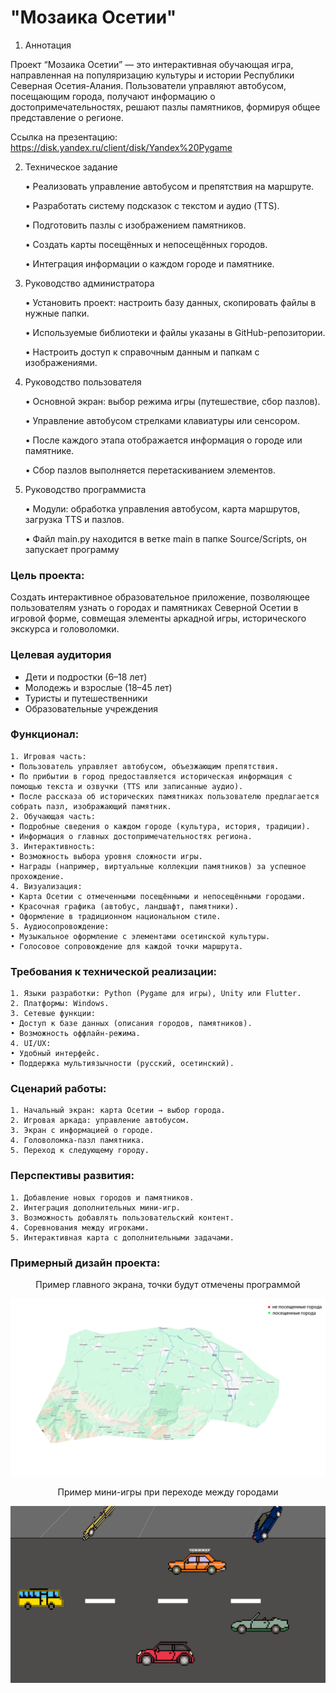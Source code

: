 # "Мозаика Осетии"
1. Аннотация

Проект “Мозаика Осетии” — это интерактивная обучающая игра, направленная на популяризацию культуры и истории Республики Северная Осетия-Алания. Пользователи управляют автобусом, посещающим города, получают информацию о достопримечательностях, решают пазлы памятников, формируя общее представление о регионе.

Ссылка на презентацию: https://disk.yandex.ru/client/disk/Yandex%20Pygame

2. Техническое задание 

   •	Реализовать управление автобусом и препятствия на маршруте.

   •	Разработать систему подсказок с текстом и аудио (TTS).

   •	Подготовить пазлы с изображением памятников.

   •	Создать карты посещённых и непосещённых городов.

   •	Интеграция информации о каждом городе и памятнике.

3. Руководство администратора

   •	Установить проект: настроить базу данных, скопировать файлы в нужные папки.

   •	Используемые библиотеки и файлы указаны в GitHub-репозитории.

   •	Настроить доступ к справочным данным и папкам с изображениями.


4. Руководство пользователя

   •	Основной экран: выбор режима игры (путешествие, сбор пазлов).

   •	Управление автобусом стрелками клавиатуры или сенсором.

   •	После каждого этапа отображается информация о городе или памятнике.

   •	Сбор пазлов выполняется перетаскиванием элементов.


5. Руководство программиста

   •	Модули: обработка управления автобусом, карта маршрутов, загрузка TTS и пазлов.

   •    Файл main.py находится в ветке main в папке Source/Scripts, он запускает программу

### Цель проекта:

Создать интерактивное образовательное приложение, позволяющее пользователям узнать о городах и памятниках Северной Осетии в игровой форме, совмещая элементы аркадной игры, исторического экскурса и головоломки.

### Целевая аудитория

* Дети и подростки (6–18 лет)
* Молодежь и взрослые (18–45 лет)
* Туристы и путешественники
* Образовательные учреждения

### Функционал:

	1. Игровая часть:
	• Пользователь управляет автобусом, объезжающим препятствия.
	• По прибытии в город предоставляется историческая информация с помощью текста и озвучки (TTS или записанные аудио).
	• После рассказа об исторических памятниках пользователю предлагается собрать пазл, изображающий памятник.
	2. Обучающая часть:
	• Подробные сведения о каждом городе (культура, история, традиции).
	• Информация о главных достопримечательностях региона.
	3. Интерактивность:
	• Возможность выбора уровня сложности игры.
	• Награды (например, виртуальные коллекции памятников) за успешное прохождение.
	4. Визуализация:
	• Карта Осетии с отмеченными посещёнными и непосещёнными городами.
	• Красочная графика (автобус, ландшафт, памятники).
	• Оформление в традиционном национальном стиле.
	5. Аудиосопровождение:
	• Музыкальное оформление с элементами осетинской культуры.
	• Голосовое сопровождение для каждой точки маршрута.

### Требования к технической реализации:

	1. Языки разработки: Python (Pygame для игры), Unity или Flutter.
	2. Платформы: Windows.
	3. Сетевые функции:
	• Доступ к базе данных (описания городов, памятников).
	• Возможность оффлайн-режима.
	4. UI/UX:
	• Удобный интерфейс.
	• Поддержка мультиязычности (русский, осетинский).

### Сценарий работы:

	1. Начальный экран: карта Осетии → выбор города.
	2. Игровая аркада: управление автобусом.
	3. Экран с информацией о городе.
	4. Головоломка-пазл памятника.
	5. Переход к следующему городу.



### Перспективы развития:

	1. Добавление новых городов и памятников.
	2. Интеграция дополнительных мини-игр.
	3. Возможность добавлять пользовательский контент.
	4. Соревнования между игроками.
	5. Интерактивная карта с дополнительными задачами.

### Примерный дизайн проекта:

<p align="center">Пример главного экрана, точки будут отмечены программой</p>

![Главный экран](https://github.com/maxxximgb/Mo3aukaOsetuu/blob/main/Media/MainScreen.png?raw=true)

<p align="center">Пример мини-игры при переходе между городами</p>

![Переход между городами](https://github.com/maxxximgb/Mo3aukaOsetuu/blob/main/Media/Road.png?raw=true)

  
